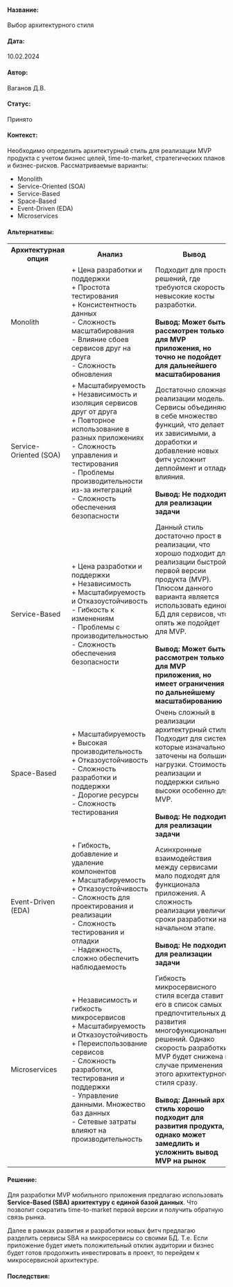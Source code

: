 #### Название: 
Выбор архитектурного стиля

#### Дата:
10.02.2024

#### Автор:
Ваганов Д.В.

#### Статус:
Принято

#### Контекст:
Необходимо определить архитектурный стиль для реализации MVP продукта с учетом бизнес целей, time-to-market, стратегических планов и бизнес-рисков. 
Рассматриваемые варианты: 
- Monolith
- Service-Oriented (SOA)
- Service-Based
- Space-Based
- Event-Driven (EDA)
- Microservices

#### Альтернативы:

<table>
    <tr>
        <th>Архитектурная опция</th>
        <th>Анализ</th>
        <th>Вывод</th>
    </tr>
    <tr>
        <td>Monolith</td>
        <td>+ Цена разработки и поддержки </br>
+ Простота тестирования </br>
+ Консистентность данных </br>
- Сложность масштабирования </br>
- Влияние сбоев сервисов друг на друга </br>
- Сложность обновления</td>
        <td>Подходит для простых решений, где требуются скорость и невысокие косты разработки.  </br> </br>
<b>Вывод: Может быть рассмотрен только для MVP приложения, но точно не подойдет для дальнейшего масштабирования</b></td>
    </tr>
    <tr>
        <td>Service-Oriented (SOA)</td>
        <td>+ Масштабируемость </br>
+ Независимость и изоляция сервисов друг от друга </br>
+ Повторное использование в разных приложениях </br>
- Сложность управления и тестирования </br>
- Проблемы производительности из-за интеграций </br>
- Сложность обеспечения безопасности</td>
        <td>Достаточно сложная в реализации модель. Сервисы объединяют в себе множество функций, что делает их зависимыми, а доработки и добавление новых фитч усложнит деплоймент и отладку влияния.  </br> </br>
<b>Вывод: Не подходит для реализации задачи </b></td>
    </tr>
    <tr>
        <td>Service-Based</td>
        <td>+ Цена разработки и поддержки </br>
+ Независимость </br>
+ Масштабируемость и Отказоустойчивость </br>
- Гибкость к изменениям  </br>
- Проблемы с производительностью </br>
- Сложность обеспечения безопасности</td>
        <td>Данный стиль достаточно прост в реализации, что хорошо подходит для реализации быстрой первой версии продукта (MVP). Плюсом данного варианта является использовать единой БД для сервисов, что опять же подойдет для MVP. </br> </br>
<b>Вывод: Может быть рассмотрен только для MVP приложения, но имеет ограничения по дальнейшему масштабированию</b></td>
    </tr>
    <tr>
        <td>Space-Based</td>
        <td>+ Масштабируемость  </br>
+ Высокая производительность </br>
+ Отказоустойчивость </br>
- Сложность разработки и поддержки </br>
- Дорогие ресурсы  </br>
- Сложность тестирования</td>
        <td>Очень сложный в реализации архитектурный стиль. Подходит для систем, которые изначально заточены на большие нагрузки. Стоимость реализации и поддержки сильно высоки особенно для MVP. </br> </br>
<b>Вывод: Не подходит для реализации задачи</b> </td>
    </tr>
    <tr>
        <td>Event-Driven (EDA)</td>
        <td>+ Гибкость, добавление и удаление компонентов </br>
+ Масштабируемость  </br>
+ Отказоустойчивость </br>
- Сложность для проектирования и реализации </br>
- Сложность тестирования и отладки </br>
- Надежность, сложно обеспечить наблюдаемость</td>
        <td>Асинхронные взаимодействия между сервисами мало подходят для функционала приложения. А сложность реализации увеличит сроки разработки на начальном этапе.   </br> </br>
<b>Вывод: Не подходит для реализации задачи </b></td>
    </tr>
    <tr>
        <td>Microservices</td>
        <td>+ Независимость и гибкость микросервисов </br>
+ Масштабируемость и Отказоустойчивость </br>
+ Переиспользование сервисов </br>
- Сложность разработки, тестирования и поддержки </br>
- Управление данными. Множество баз данных </br>
- Сетевые затраты влияют на производительность</td>
        <td>Гибкость микросервисного стиля всегда ставит его в список самых предпочтительных для развития многофункциональных решений. Однако скорость разработки MVP будет снижена в случае применения этого архитектурного стиля сразу. </br> </br>
<b>Вывод: Данный арх-стиль хорошо подходит для развития продукта, однако может замедлить и усложнить вывод MVP на рынок</b> </td>
    </tr>
</table>


#### Решение:

Для разработки MVP мобильного приложения предлагаю использовать **Service-Based (SBA) архитектуру с единой базой данных**. Что позволит сократить time-to-market первой версии и получить обратную связь рынка.

Далее в рамках развития и разработки новых фитч предлагаю разделить сервисы SBA на микросервисы со своими БД. Т.е. Если приложение будет иметь положительный отклик аудитории и бизнес будет готов продолжить инвестировать в проект, то перейдем к микросервисной архитектуре.

#### Последствия:

